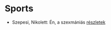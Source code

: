 # Sports

- Szepesi, Nikolett: Én, a szexmániás [részletek](../_details/Szepesi%2C%20Nikolett.md#id_661)